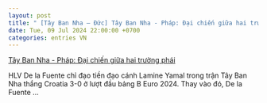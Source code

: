 ```yaml
---
layout: post
title: " [Tây Ban Nha – Đức] Tây Ban Nha - Pháp: Đại chiến giữa hai trường phái"
date: Tue, 09 Jul 2024 22:00:00 +0700
categories: entries VN
---
```

[Tây Ban Nha - Pháp: Đại chiến giữa hai trường phái](https://baobacgiang.vn/tay-ban-nha-phap-dai-chien-giua-hai-truong-phai-194229.bbg)

HLV De la Fuente chỉ đạo tiền đạo cánh Lamine Yamal trong trận Tây Ban Nha thắng Croatia 3-0 ở lượt đầu bảng B Euro 2024. Thay vào đó, De la Fuente ...

